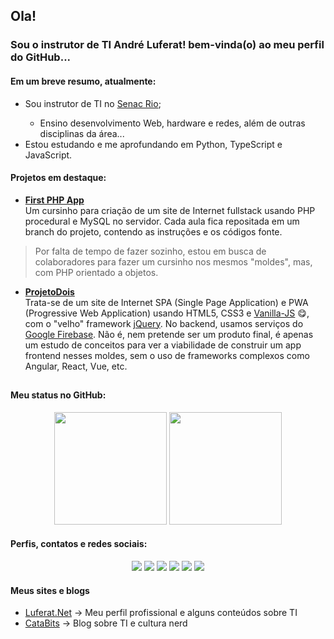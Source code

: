 ## Ola!

### Sou o instrutor de TI André Luferat! bem-vinda(o) ao meu perfil do GitHub...

#### Em um breve resumo, atualmente:

<ul>
  <li>Sou instrutor de TI no <a href="https://www.rj.senac.br/" target="_blank">Senac Rio</a>;</li>
    <ul><li>Ensino desenvolvimento Web, hardware e redes, além de outras disciplinas da área...</li></ul>
  <li>Estou estudando e me aprofundando em Python, TypeScript e JavaScript.</li>
</ul>

#### Projetos em destaque:

<ul>
  <li><a href="https://github.com/Luferat/firstphpapp" target="_blank"><strong>First PHP App</strong></a><br>
  Um cursinho para criação de um site de Internet fullstack usando PHP procedural e MySQL no servidor. Cada aula fica repositada em um branch do projeto, contendo as instruções e os códigos fonte.</li>
</ul>
<blockquote>Por falta de tempo de fazer sozinho, estou em busca de colaboradores para fazer um cursinho nos mesmos "moldes", mas, com PHP orientado a objetos.</blockquote>

<ul>  
 <li><a href="https://github.com/Luferat/ProjetoDois" target="_blank"><strong>ProjetoDois</strong></a><br>
   Trata-se de um site de Internet SPA (Single Page Application) e PWA (Progressive Web Application) usando HTML5, CSS3 e <a href="http://vanilla-js.com/" target="_blank">Vanilla-JS</a> 😋, com o "velho" framework <a href="https://jquery.com/">jQuery</a>. No backend, usamos serviços do <a href="https://firebase.com/" target="_blank">Google Firebase</a>. Não é, nem pretende ser um produto final, é apenas um estudo de conceitos para ver a viabilidade de construir um app frontend nesses moldes, sem o uso de frameworks complexos como Angular, React, Vue, etc.</li>
  </ul>
  
##  

#### Meu status no GitHub:

<div align="center">
    <img height="180em" src="https://github-readme-stats.vercel.app/api?username=Luferat&show_icons=true&theme=highcontrast&include_all_commits=true&count_private=true"/>
    <img height="180em" src="https://github-readme-stats.vercel.app/api/top-langs/?username=Luferat&layout=compact&langs_count=7&theme=highcontrast"/>
</div>

#### Perfis, contatos e redes sociais:
<div align="center"> 
  <a href="https://www.github.com/luferat/" target="_blank"><img src="https://img.shields.io/badge/GitHub-330F63?style=for-the-badge&logo=github&logoColor=white" target="_blank"></a>
  <a href="https://www.linkedin.com/in/" target="_blank"><img src="https://img.shields.io/badge/LinkedIn-%230077B5?style=for-the-badge&logo=linkedin&logoColor=white" target="_blank"></a>
  <a href="https://api.whatsapp.com/send?phone=5521987943192&text=Olá Luferat!" target="_blank"><img src="https://img.shields.io/badge/WhatsApp-25D366?style=for-the-badge&logo=whatsapp&logoColor=white"></a>
  <a href="https://www.youtube.com/" target="_blank"><img src="https://img.shields.io/badge/YouTube-FF0000?style=for-the-badge&logo=youtube&logoColor=white" target="_blank"></a> <a href="https://www.facebook.com/" target="_blank"><img src="https://img.shields.io/badge/Facebook-1877F2?style=for-the-badge&logo=facebook&logoColor=white" target="_blank"></a>
  <a href = "mailto:contato@luferat.net"><img src="https://img.shields.io/badge/Email-%23333?style=for-the-badge&logo=gmail&logoColor=white" target="_blank"></a>
</div>

#### Meus sites e blogs
<ul>
  <li><a href="http://www.luferat.net/" target="_blank">Luferat.Net</a> &rarr; Meu perfil profissional e alguns conteúdos sobre TI</li>
  <li><a href="http://www.catabits.com.br/" target="_blank">CataBits</a> &rarr; Blog sobre TI e cultura nerd</li>
</li>
 
